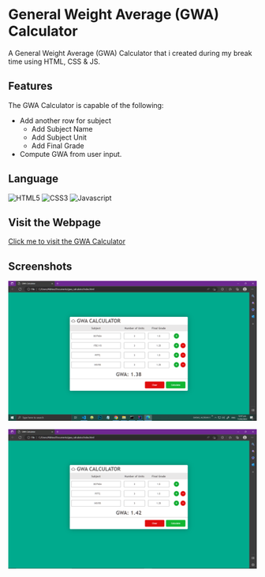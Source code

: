 
# General Weight Average (GWA) Calculator 

A General Weight Average (GWA) Calculator that i created during my break time using HTML, CSS & JS.

## Features
The GWA Calculator is capable of the following:
- Add another row for subject
    - Add Subject Name
    - Add Subject Unit
    - Add Final Grade
- Compute GWA from user input.

## Language
![HTML5](https://img.shields.io/badge/html5-%23E34F26.svg?style=for-the-badge&logo=html5&logoColor=white)
![CSS3](https://img.shields.io/badge/css3-%231572B6.svg?style=for-the-badge&logo=css3&logoColor=white)
![Javascript](https://img.shields.io/badge/-javascript%20-green?style=for-the-badge&logo=javascript&logoColor=white)

## Visit the Webpage
[Click me to visit the GWA Calculator](https://avb2002.github.io/gwa-calculator)

## Screenshots

![Sample Output #1](https://github.com/AvB2002/gwa-calculator/blob/master/screenshots/1.PNG)

![Sample Output #2](https://github.com/AvB2002/gwa-calculator/blob/master/screenshots/2.PNG)

